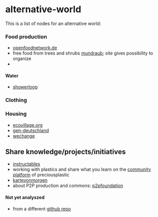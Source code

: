 # alternative-world

This is a list of nodes for an alternative world:

### Food production

- [openfoodnetwork.de](https://openfoodnetwork.de/)
- free food from trees and shrubs [mundraub](https://mundraub.org/); site gives possibility to organize
-

#### Water

- [showerloop](https://showerloop.org/)

### Clothing

### Housing

- [ecovillage.org](https://ecovillage.org/)
- [gen-deutschland](https://gen-deutschland.de/was-wir-wollen/)
- [wechange](https://wechange.de/map/)

## Share knowledge/projects/initiatives

- [instructables](https://www.instructables.com/howto/)
- working with plastics and share what you learn on the [community platform](https://community.preciousplastic.com/how-to) of preciousplastic
- [kartevonmorgen](https://kartevonmorgen.org/)
- about P2P production and commons: [p2pfoundation](https://p2pfoundation.net/)



#### Not yet analyszed

- from a different [github repo](https://github.com/ouisharelabs/food-dashboard#links)
